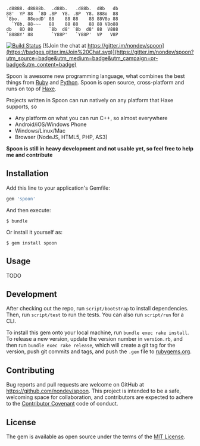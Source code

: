 ```
.d8888. d8888b.  .d88b.   .d88b.  d8b   db
88'  YP 88  `8D .8P  Y8. .8P  Y8. 888o  88
`8bo.   88oodD' 88    88 88    88 88V8o 88
  `Y8b. 88~~~   88    88 88    88 88 V8o88
db   8D 88      `8b  d8' `8b  d8' 88  V888
`8888Y' 88       `Y88P'   `Y88P'  VP   V8P
```

[![Build Status](https://travis-ci.org/nondev/spoon.svg)](https://travis-ci.org/nondev/spoon) [![Join the chat at https://gitter.im/nondev/spoon](https://badges.gitter.im/Join%20Chat.svg)](https://gitter.im/nondev/spoon?utm_source=badge&utm_medium=badge&utm_campaign=pr-badge&utm_content=badge)

Spoon is awesome new programming language, what combines the best things from [Ruby](https://ruby-lang.org) and [Python](https://python.org). Spoon is open source, cross-platform and runs on top of [Haxe](https://haxe.org).

Projects written in Spoon can run natively on any platform that Haxe supports, so

  * Any platform on what you can run C++, so almost everywhere
  * Android/iOS/Windows Phone
  * Windows/Linux/Mac
  * Browser (NodeJS, HTML5, PHP, AS3)

**Spoon is still in heavy development and not usable yet, so feel free to help me and contribute**

## Installation

Add this line to your application's Gemfile:

```ruby
gem 'spoon'
```

And then execute:

    $ bundle

Or install it yourself as:

    $ gem install spoon

## Usage

TODO

## Development

After checking out the repo, run `script/bootstrap` to install dependencies. Then, run `script/test` to run the tests. You can also run `script/run` for a CLI.

To install this gem onto your local machine, run `bundle exec rake install`. To release a new version, update the version number in `version.rb`, and then run `bundle exec rake release`, which will create a git tag for the version, push git commits and tags, and push the `.gem` file to [rubygems.org](https://rubygems.org).

## Contributing

Bug reports and pull requests are welcome on GitHub at https://github.com/nondev/spoon. This project is intended to be a safe, welcoming space for collaboration, and contributors are expected to adhere to the [Contributor Covenant](http://contributor-covenant.org) code of conduct.


## License

The gem is available as open source under the terms of the [MIT License](http://opensource.org/licenses/MIT).

